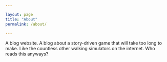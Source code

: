 ```yaml
---

layout: page
title: "About"
permalink: /about/

---
```

A blog website. A blog about a story-driven game that will take too long to make. Like the countless other walking simulators on the internet. Who reads this anyways?
